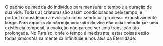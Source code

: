 ﻿O padrão de medida do indivíduo para mensurar o tempo é a duração de sua vida. Todas as criaturas são assim condicionadas pelo tempo, e portanto consideram a evolução como sendo um processo exaustivamente longo. Para aqueles de nós cuja extensão da vida não está limitada por uma existência temporal, a evolução não parece ser uma transação tão prolongada. No Paraíso, onde o tempo é inexistente, estas coisas estão todas *presentes* na mente da Infinitude e nos atos da Eternidade.